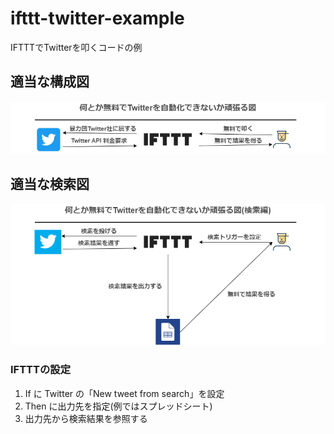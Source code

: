 # ifttt-twitter-example
IFTTTでTwitterを叩くコードの例

## 適当な構成図
![何とか無料でTwitterを自動化できないか頑張る図](assets/images/readme.png "何とか無料でTwitterを自動化できないか頑張る図")

## 適当な検索図
![何とか無料でTwitterを自動化できないか頑張る図(検索編)](assets/images/search.png "何とか無料でTwitterを自動化できないか頑張る図(検索編)")

### IFTTTの設定
1. If に Twitter の「New tweet from search」を設定
1. Then に出力先を指定(例ではスプレッドシート)
1. 出力先から検索結果を参照する
